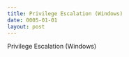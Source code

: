 ```yaml
---
title: Privilege Escalation (Windows)
date: 0005-01-01
layout: post
---
```


Privilege Escalation (Windows)
